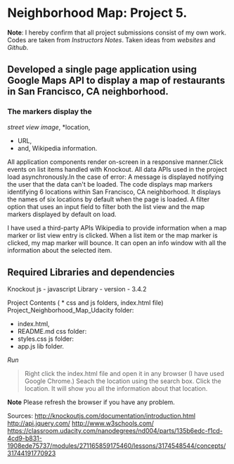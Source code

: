 # Neighborhood Map: Project 5.

**Note**: I hereby confirm that all project submissions consist of my own work. Codes are taken from *Instructors Notes*.
Taken ideas from *websites* and *Github*.

## Developed a single page application using Google Maps API to display a map of restaurants in San Francisco, CA neighborhood.
### The markers display the
*street view image*,
*location,
* URL,
* and, Wikipedia information.

All application components render on-screen in a responsive manner.Click events on list items handled with Knockout.
All data APIs used in the project load asynchronously.In the case of error: A message is displayed notifying the user that the data can't be loaded.
The code displays map markers identifying 6 locations within San Francisco, CA neighborhood. It displays the names of six locations by default
when the page is loaded. A filter option that uses an input field to filter both the list view and the map markers displayed by default on load. 
 
I have used a third-party APIs Wikipedia to provide information when a map marker or list view entry is clicked. When a list item or the map
marker is clicked, my map marker will bounce. It can open an info window with all the information about the selected item. 

## Required Libraries and dependencies
Knockout js - javascript Library -  version - 3.4.2

Project Contents ( * css and js folders, index.html file)
Project_Neighborhood_Map_Udacity folder:
 * index.html,
 * README.md 
css folder:
 * styles.css
js folder:
 * app.js
 lib folder.

*Run*
> Right click the index.html file and open it in any browser (I have used Google Chrome.)
> Seach the location using the search box. 
> Click the location. 
> It will show you all the information about that location.

**Note** Please refresh the browser if you have any problem.

Sources:
http://knockoutjs.com/documentation/introduction.html
http://api.jquery.com/
http://www.w3schools.com/
https://classroom.udacity.com/nanodegrees/nd004/parts/135b6edc-f1cd-4cd9-b831-1908ede75737/modules/271165859175460/lessons/3174548544/concepts/31744191770923
